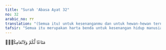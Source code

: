 ```yaml
---
title: "Surah 'Abasa Ayat 32"
no: 32
arabic_no: ٣٢
translation: "(Semua itu) untuk kesenanganmu dan untuk hewan-hewan ternakmu."
tafsir: "Semua itu merupakan harta benda untuk kesenangan hidup manusia, dan merupakan makanan baginya dan bagi ternaknya."
---
```

مَتَاعًا لَّكُمْ وَلِاَنْعَامِكُمْۗ